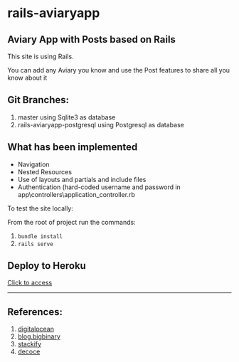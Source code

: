 # rails-aviaryapp

Aviary App with Posts based on Rails
------------------------------------

This site is using Rails.

You can add any Aviary you know and use the Post features to share all you know about it

## Git Branches:

1. master using Sqlite3 as database
2. rails-aviaryapp-postgresql using Postgresql as database

## What has been implemented

* Navigation
* Nested Resources
* Use of layouts and partials and include files
* Authentication (hard-coded username and password in app\controllers\application_controller.rb

To test the site locally:

From the root of project run the commands:

1. `bundle install`
2. `rails serve`

## Deploy to Heroku

[Click to access](https://rails-aviaryapp-postgresql.herokuapp.com)

<hr>

## References:

1. [digitalocean](https://www.digitalocean.com/community/tutorials/how-to-create-nested-resources-for-a-ruby-on-rails-application)
2. [blog.bigbinary](https://blog.bigbinary.com/2019/04/30/rails-6-has-added-a-way-to-change-the-database-of-the-app.html)
3. [stackify](https://stackify.com/rails-migration-a-complete-guide/)
4. [decoce](https://decoce.com/hashtag/flight%20cages%20&%20aviaries?pins_page=4)